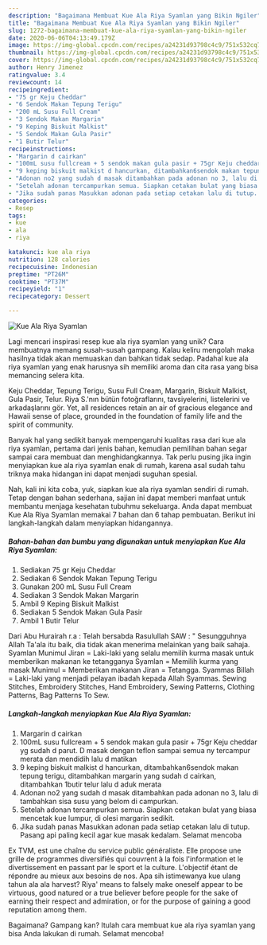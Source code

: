 ```yaml
---
description: "Bagaimana Membuat Kue Ala Riya Syamlan yang Bikin Ngiler"
title: "Bagaimana Membuat Kue Ala Riya Syamlan yang Bikin Ngiler"
slug: 1272-bagaimana-membuat-kue-ala-riya-syamlan-yang-bikin-ngiler
date: 2020-06-06T04:13:49.179Z
image: https://img-global.cpcdn.com/recipes/a24231d93798c4c9/751x532cq70/kue-ala-riya-syamlan-foto-resep-utama.jpg
thumbnail: https://img-global.cpcdn.com/recipes/a24231d93798c4c9/751x532cq70/kue-ala-riya-syamlan-foto-resep-utama.jpg
cover: https://img-global.cpcdn.com/recipes/a24231d93798c4c9/751x532cq70/kue-ala-riya-syamlan-foto-resep-utama.jpg
author: Henry Jimenez
ratingvalue: 3.4
reviewcount: 14
recipeingredient:
- "75 gr Keju Cheddar"
- "6 Sendok Makan Tepung Terigu"
- "200 mL Susu Full Cream"
- "3 Sendok Makan Margarin"
- "9 Keping Biskuit Malkist"
- "5 Sendok Makan Gula Pasir"
- "1 Butir Telur"
recipeinstructions:
- "Margarin d cairkan"
- "100mL susu fullcream + 5 sendok makan gula pasir + 75gr Keju cheddar yg sudah d parut. D masak dengan teflon sampai semua ny tercampur merata dan mendidih lalu d matikan"
- "9 keping biskuit malkist d hancurkan, ditambahkan6sendok makan tepung terigu, ditambahkan margarin yang sudah d cairkan, ditambahkan 1butir telur lalu d aduk merata"
- "Adonan no2 yang sudah d masak ditambahkan pada adonan no 3, lalu di tambahkan sisa susu yang belom di campurkan."
- "Setelah adonan tercampurkan semua. Siapkan cetakan bulat yang biasa mencetak kue lumpur, di olesi margarin sedikit."
- "Jika sudah panas Masukkan adonan pada setiap cetakan lalu di tutup. Pasang api paling kecil agar kue masak kedalam. Selamat mencoba"
categories:
- Resep
tags:
- kue
- ala
- riya

katakunci: kue ala riya 
nutrition: 128 calories
recipecuisine: Indonesian
preptime: "PT26M"
cooktime: "PT37M"
recipeyield: "1"
recipecategory: Dessert

---
```



![Kue Ala Riya Syamlan](https://img-global.cpcdn.com/recipes/a24231d93798c4c9/751x532cq70/kue-ala-riya-syamlan-foto-resep-utama.jpg)

Lagi mencari inspirasi resep kue ala riya syamlan yang unik? Cara membuatnya memang susah-susah gampang. Kalau keliru mengolah maka hasilnya tidak akan memuaskan dan bahkan tidak sedap. Padahal kue ala riya syamlan yang enak harusnya sih memiliki aroma dan cita rasa yang bisa memancing selera kita.

Keju Cheddar, Tepung Terigu, Susu Full Cream, Margarin, Biskuit Malkist, Gula Pasir, Telur. Riya S.&#39;nın bütün fotoğraflarını, tavsiyelerini, listelerini ve arkadaşlarını gör. Yet, all residences retain an air of gracious elegance and Hawaii sense of place, grounded in the foundation of family life and the spirit of community.

Banyak hal yang sedikit banyak mempengaruhi kualitas rasa dari kue ala riya syamlan, pertama dari jenis bahan, kemudian pemilihan bahan segar sampai cara membuat dan menghidangkannya. Tak perlu pusing jika ingin menyiapkan kue ala riya syamlan enak di rumah, karena asal sudah tahu triknya maka hidangan ini dapat menjadi suguhan spesial.


Nah, kali ini kita coba, yuk, siapkan kue ala riya syamlan sendiri di rumah. Tetap dengan bahan sederhana, sajian ini dapat memberi manfaat untuk membantu menjaga kesehatan tubuhmu sekeluarga. Anda dapat membuat Kue Ala Riya Syamlan memakai 7 bahan dan 6 tahap pembuatan. Berikut ini langkah-langkah dalam menyiapkan hidangannya.

<!--inarticleads1-->

##### Bahan-bahan dan bumbu yang digunakan untuk menyiapkan Kue Ala Riya Syamlan:

1. Sediakan 75 gr Keju Cheddar
1. Sediakan 6 Sendok Makan Tepung Terigu
1. Gunakan 200 mL Susu Full Cream
1. Sediakan 3 Sendok Makan Margarin
1. Ambil 9 Keping Biskuit Malkist
1. Sediakan 5 Sendok Makan Gula Pasir
1. Ambil 1 Butir Telur


Dari Abu Hurairah r.a : Telah bersabda Rasulullah SAW : &#34; Sesungguhnya Allah Ta&#39;ala itu baik, dia tidak akan menerima melainkan yang baik sahaja. Syamlan Munimul Jiran = Laki-laki yang selalu memilih kurma masak untuk memberikan makanan ke tetangganya Syamlan = Memilih kurma yang masak Munimul = Memberikan makanan Jiran = Tetangga. Syammas Billah = Laki-laki yang menjadi pelayan ibadah kepada Allah Syammas. Sewing Stitches, Embroidery Stitches, Hand Embroidery, Sewing Patterns, Clothing Patterns, Bag Patterns To Sew. 

<!--inarticleads2-->

##### Langkah-langkah menyiapkan Kue Ala Riya Syamlan:

1. Margarin d cairkan
1. 100mL susu fullcream + 5 sendok makan gula pasir + 75gr Keju cheddar yg sudah d parut. D masak dengan teflon sampai semua ny tercampur merata dan mendidih lalu d matikan
1. 9 keping biskuit malkist d hancurkan, ditambahkan6sendok makan tepung terigu, ditambahkan margarin yang sudah d cairkan, ditambahkan 1butir telur lalu d aduk merata
1. Adonan no2 yang sudah d masak ditambahkan pada adonan no 3, lalu di tambahkan sisa susu yang belom di campurkan.
1. Setelah adonan tercampurkan semua. Siapkan cetakan bulat yang biasa mencetak kue lumpur, di olesi margarin sedikit.
1. Jika sudah panas Masukkan adonan pada setiap cetakan lalu di tutup. Pasang api paling kecil agar kue masak kedalam. Selamat mencoba


Ex TVM, est une chaîne du service public généraliste. Elle propose une grille de programmes diversifiés qui couvrent à la fois l&#39;information et le divertissement en passant par le sport et la culture. L&#39;objectif étant de répondre au mieux aux besoins de nos. Apa sih istimewanya kue ulang tahun ala ala harvest? Riya&#39; means to falsely make oneself appear to be virtuous, good natured or a true believer before people for the sake of earning their respect and admiration, or for the purpose of gaining a good reputation among them. 

Bagaimana? Gampang kan? Itulah cara membuat kue ala riya syamlan yang bisa Anda lakukan di rumah. Selamat mencoba!
